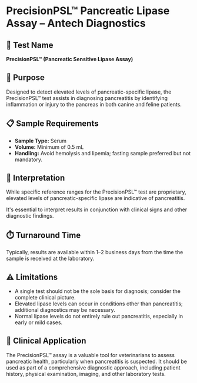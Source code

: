 
# PrecisionPSL™ Pancreatic Lipase Assay – Antech Diagnostics

## 🧪 Test Name
**PrecisionPSL™ (Pancreatic Sensitive Lipase Assay)**

## 🐾 Purpose
Designed to detect elevated levels of pancreatic-specific lipase, the PrecisionPSL™ test assists in diagnosing pancreatitis by identifying inflammation or injury to the pancreas in both canine and feline patients.

## 📋 Sample Requirements
- **Sample Type:** Serum
- **Volume:** Minimum of 0.5 mL
- **Handling:** Avoid hemolysis and lipemia; fasting sample preferred but not mandatory.

## 🧬 Interpretation
While specific reference ranges for the PrecisionPSL™ test are proprietary, elevated levels of pancreatic-specific lipase are indicative of pancreatitis.

It's essential to interpret results in conjunction with clinical signs and other diagnostic findings.

## ⏱️ Turnaround Time
Typically, results are available within 1–2 business days from the time the sample is received at the laboratory.

## ⚠️ Limitations
- A single test should not be the sole basis for diagnosis; consider the complete clinical picture.
- Elevated lipase levels can occur in conditions other than pancreatitis; additional diagnostics may be necessary.
- Normal lipase levels do not entirely rule out pancreatitis, especially in early or mild cases.

## 📌 Clinical Application
The PrecisionPSL™ assay is a valuable tool for veterinarians to assess pancreatic health, particularly when pancreatitis is suspected. It should be used as part of a comprehensive diagnostic approach, including patient history, physical examination, imaging, and other laboratory tests.

